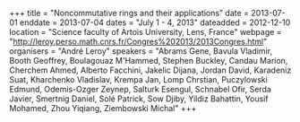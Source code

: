+++
title = "Noncommutative rings and their applications"
date = 2013-07-01
enddate = 2013-07-04
dates = "July 1 - 4, 2013"
dateadded = 2012-12-10
location = "Science faculty of Artois University, Lens, France"
webpage = "http://leroy.perso.math.cnrs.fr/Congres%202013/2013Congres.html"
organisers = "André Leroy"
speakers = "Abrams Gene, Bavula Vladimir, Booth Geoffrey, Boulagouaz M'Hammed, Stephen Buckley, Candau Marion, Cherchem Ahmed, Alberto Facchini, Jakelic Dijana, Jordan David, Karadeniz Suat, Kharchenko Vladislav, Krempa Jan, Lomp Chrstian, Puczylowski Edmund, Odemis-Ozger Zeynep, Salturk Esengul, Schnabel Ofir, Serda Javier, Smertnig Daniel, Solé Patrick, Sow Djiby, Yildiz Bahattin, Yousif Mohamed, Zhou Yiqiang, Ziembowski Michal"
+++
